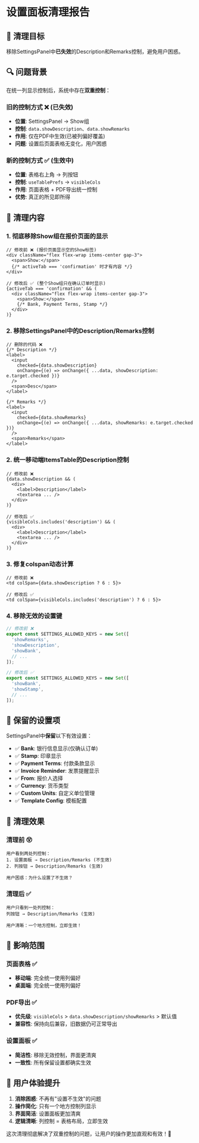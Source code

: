 # 设置面板清理报告

## 🎯 清理目标

移除SettingsPanel中**已失效**的Description和Remarks控制，避免用户困惑。

## 🔍 问题背景

在统一列显示控制后，系统中存在**双重控制**：

### 旧的控制方式 ❌ (已失效)
- **位置**: SettingsPanel → Show组
- **控制**: `data.showDescription`、`data.showRemarks`
- **作用**: 仅在PDF中生效(已被列偏好覆盖)
- **问题**: 设置后页面表格无变化，用户困惑

### 新的控制方式 ✅ (生效中)
- **位置**: 表格右上角 → 列按钮
- **控制**: `useTablePrefs` → `visibleCols`
- **作用**: 页面表格 + PDF导出统一控制
- **优势**: 真正的所见即所得

## 🧹 清理内容

### 1. 彻底移除Show组在报价页面的显示
```tsx
// 修改前 ❌ (报价页面显示空的Show标签)
<div className="flex flex-wrap items-center gap-3">
  <span>Show:</span>
  {/* activeTab === 'confirmation' 时才有内容 */}
</div>

// 修改后 ✅ (整个Show组只在确认订单时显示)
{activeTab === 'confirmation' && (
  <div className="flex flex-wrap items-center gap-3">
    <span>Show:</span>
    {/* Bank, Payment Terms, Stamp */}
  </div>
)}
```

### 2. 移除SettingsPanel中的Description/Remarks控制
```tsx
// 删除的代码 ❌
{/* Description */}
<label>
  <input 
    checked={data.showDescription}
    onChange={(e) => onChange({ ...data, showDescription: e.target.checked })}
  />
  <span>Desc</span>
</label>

{/* Remarks */}
<label>
  <input 
    checked={data.showRemarks}
    onChange={(e) => onChange({ ...data, showRemarks: e.target.checked })}
  />
  <span>Remarks</span>
</label>
```

### 2. 统一移动端ItemsTable的Description控制
```tsx
// 修改前 ❌
{data.showDescription && (
  <div>
    <label>Description</label>
    <textarea ... />
  </div>
)}

// 修改后 ✅
{visibleCols.includes('description') && (
  <div>
    <label>Description</label>
    <textarea ... />
  </div>
)}
```

### 3. 修复colspan动态计算
```tsx
// 修改前 ❌
<td colSpan={data.showDescription ? 6 : 5}>

// 修改后 ✅
<td colSpan={visibleCols.includes('description') ? 6 : 5}>
```

### 4. 移除无效的设置键
```ts
// 修改前 ❌
export const SETTINGS_ALLOWED_KEYS = new Set([
  'showRemarks',
  'showDescription',
  'showBank',
  // ...
]);

// 修改后 ✅
export const SETTINGS_ALLOWED_KEYS = new Set([
  'showBank',
  'showStamp',
  // ...
]);
```

## 📍 保留的设置项

SettingsPanel中**保留**以下有效设置：

- ✅ **Bank**: 银行信息显示(仅确认订单)
- ✅ **Stamp**: 印章显示
- ✅ **Payment Terms**: 付款条款显示  
- ✅ **Invoice Reminder**: 发票提醒显示
- ✅ **From**: 报价人选择
- ✅ **Currency**: 货币类型
- ✅ **Custom Units**: 自定义单位管理
- ✅ **Template Config**: 模板配置

## 🎉 清理效果

### 清理前 😵
```
用户看到两处列控制：
1. 设置面板 → Description/Remarks (不生效)
2. 列按钮 → Description/Remarks (生效)

用户困惑：为什么设置了不生效？
```

### 清理后 ✅
```
用户只看到一处列控制：
列按钮 → Description/Remarks (生效)

用户清晰：一个地方控制，立即生效！
```

## 🧪 影响范围

### 页面表格 ✅
- **移动端**: 完全统一使用列偏好
- **桌面端**: 完全统一使用列偏好

### PDF导出 ✅
- **优先级**: `visibleCols` > `data.showDescription/showRemarks` > 默认值
- **兼容性**: 保持向后兼容，旧数据仍可正常导出

### 设置面板 ✅
- **简洁性**: 移除无效控制，界面更清爽
- **一致性**: 所有保留设置都确实生效

## 🎯 用户体验提升

1. **消除困惑**: 不再有"设置不生效"的问题
2. **操作简化**: 只有一个地方控制列显示
3. **界面简洁**: 设置面板更加清爽
4. **逻辑清晰**: 列控制 = 表格布局，立即生效

这次清理彻底解决了双重控制的问题，让用户的操作更加直观和有效！🎉
